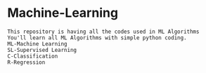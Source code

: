 # Machine-Learning
    This repository is having all the codes used in ML Algorithms 
    You'll learn all ML Algorithms with simple python coding.
    ML-Machine Learning
    SL-Supervised Learning
    C-Classification
    R-Regression
